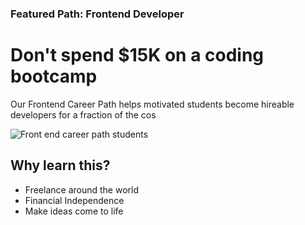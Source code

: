 ### Featured Path: Frontend Developer

# Don't spend $15K on a coding bootcamp

Our Frontend Career Path helps motivated students
become hireable developers for a fraction of the cos

![Front end career path students](https://scrimba.com/static/art/peep-crowd.svg)

## Why learn this?

- Freelance around the world
- Financial Independence
- Make ideas come to life
